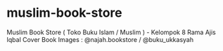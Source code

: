 # muslim-book-store
Muslim Book Store ( Toko Buku Islam / Muslim ) - Kelompok 8 Rama Ajis Iqbal
Cover Book Images : @najah.bookstore / @buku_ukkasyah
